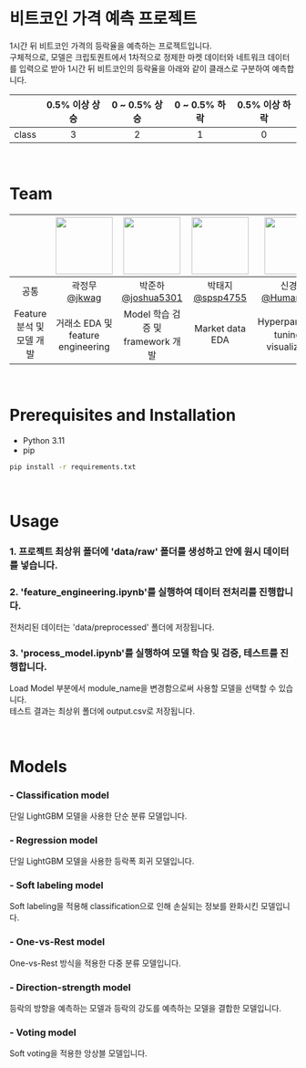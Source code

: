 # 비트코인 가격 예측 프로젝트

1시간 뒤 비트코인 가격의 등락율을 예측하는 프로젝트입니다. <br/>
구체적으로, 모델은 크립토퀀트에서 1차적으로 정제한 마켓 데이터와 네트워크 데이터를 입력으로 받아
1시간 뒤 비트코인의 등락율을 아래와 같이 클래스로 구분하여 예측합니다.

||0.5% 이상 상승|0 ~ 0.5% 상승|0 ~ 0.5% 하락|0.5% 이상 하락|
|:---:|:---:|:---:|:---:|:---:|
|class|3|2|1|0|

<br/>

# Team

||<img src="https://avatars.githubusercontent.com/u/20788198?v=4" width="100" height="100"/>|<img src="https://avatars.githubusercontent.com/u/81938013?v=4" width="100" height="100"/>|<img src="https://avatars.githubusercontent.com/u/112858891?v=4" width="100" height="100"/>|<img src="https://avatars.githubusercontent.com/u/103016689?v=4" width="100" height="100"/>|<img src="https://avatars.githubusercontent.com/u/176903280?v=4" width="100" height="100"/>|
|:-:|:-:|:-:|:-:|:-:|:-:|
|공통|곽정무<br/>[@jkwag](https://github.com/jkwag)|박준하<br/>[@joshua5301](https://github.com/joshua5301)|박태지<br/>[@spsp4755](https://github.com/spsp4755)|신경호<br/>[@Human3321](https://github.com/Human3321)|이효준<br/>[@Jun9096](https://github.com/Jun9096)|
|Feature 분석 및 <br/> 모델 개발|거래소 EDA 및 <br/> feature engineering|Model 학습 검증 및 <br/> framework 개발|Market data EDA|Hyperparameter <br/>tuning 및<br/> visualization|Network data EDA| 

<br/>

# Prerequisites and Installation
- Python 3.11
- pip

```bash
pip install -r requirements.txt
```

<br/>

# Usage

### 1\. 프로젝트 최상위 폴더에 'data/raw' 폴더를 생성하고 안에 원시 데이터를 넣습니다.

### 2\. 'feature_engineering.ipynb'를 실행하여 데이터 전처리를 진행합니다. <br/>
전처리된 데이터는 'data/preprocessed' 폴더에 저장됩니다.

### 3\. 'process_model.ipynb'를 실행하여 모델 학습 및 검증, 테스트를 진행합니다. <br/>
Load Model 부분에서 module_name을 변경함으로써 사용할 모델을 선택할 수 있습니다. <br/>
테스트 결과는 최상위 폴더에 output.csv로 저장됩니다.

<br/>

# Models

### - Classification model

단일 LightGBM 모델을 사용한 단순 분류 모델입니다.

### - Regression model

단일 LightGBM 모델을 사용한 등락폭 회귀 모델입니다.

### - Soft labeling model

Soft labeling을 적용해 classification으로 인해 손실되는 정보를 완화시킨 모델입니다.

### - One-vs-Rest model

One-vs-Rest 방식을 적용한 다중 분류 모델입니다.

### - Direction-strength model

등락의 방향을 예측하는 모델과 등락의 강도를 예측하는 모델을 결합한 모델입니다.

### - Voting model

Soft voting을 적용한 앙상블 모델입니다.